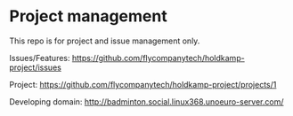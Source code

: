 # Project management

This repo is for project and issue management only. 

Issues/Features: https://github.com/flycompanytech/holdkamp-project/issues

Project: https://github.com/flycompanytech/holdkamp-project/projects/1

Developing domain: http://badminton.social.linux368.unoeuro-server.com/